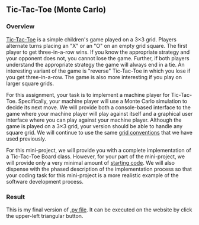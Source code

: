 ## Tic-Tac-Toe (Monte Carlo)
### Overview

[Tic-Tac-Toe](http://en.wikipedia.org/wiki/Tic-tac-toe) is a simple children's game played on a 3×3 grid. 
Players alternate turns placing an "X" or an "O" on an empty grid square. The first player to get three-in-a-row wins. 
If you know the appropriate strategy and your opponent does not, you cannot lose the game. Further, if both players understand 
the appropriate strategy the game will always end in a tie. An interesting variant of the game is "reverse" Tic-Tac-Toe in which 
you lose if you get three-in-a-row. The game is also more interesting if you play on larger square grids.

For this assignment, your task is to implement a machine player for Tic-Tac-Toe. Specifically, your machine player will use 
a Monte Carlo simulation to decide its next move. We will provide both a console-based interface to the game where your machine 
player will play against itself and a graphical user interface where you can play against your machine player. Although the game
is played on a 3×3 grid, your version should be able to handle any square grid. We will continue to use the same 
[grid conventions](https://class.coursera.org/principlescomputing1-003/wiki/grids) that we have used previously.

For this mini-project, we will provide you with a complete implementation of a Tic-Tac-Toe Board class. However, 
for your part of the mini-project, we will provide only a very minimal amount of 
[starting code](http://www.codeskulptor.org/#poc_ttt_template.py). We will also dispense with the phased description of the implementation process so that your coding task for this mini-project is a more 
realistic example of the software development process.

### Result
This is my final version of [.py file](http://www.codeskulptor.org/#user40_45O1FsxFyD_3.py). It can be executed on the website by click the upper-left triangular button.
